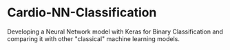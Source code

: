 # Cardio-NN-Classification
Developing a Neural Network model with Keras for Binary Classification and comparing it with other "classical" machine learning models. 
